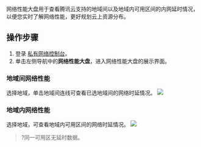 网络性能大盘用于查看腾讯云支持的地域间以及地域内可用区间的内网延时情况，以便您实时了解网络性能，更好规划云上资源分布。

## 操作步骤
1. 登录 [私有网络控制台](https://console.cloud.tencent.com/vpc/vpc)。
2. 单击左侧导航中的**网络性能大盘**，进入网络性能大盘的展示界面。



### 地域间网络性能
选择地域，单击地域间连线可查看已选地域间的网络时延情况。
![](https://qcloudimg.tencent-cloud.cn/raw/1ba6c75e4d7a2c1c44e5ff8b0b450e6f.png)


### 地域内网络性能
选择地域，可查看地域内可用区间的网络时延情况。
![](https://qcloudimg.tencent-cloud.cn/raw/cd8c9c0dd0a7d04858c0375d3ad88d4b.png)
>?同一可用区无延时数据。
>
